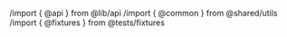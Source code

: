 /import { @api } from @lib/api
/import { @common } from @shared/utils
/import { @fixtures } from @tests/fixtures
